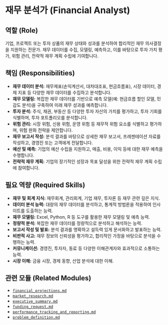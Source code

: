 # 재무 분석가 (Financial Analyst)

## 역할 (Role)

기업, 프로젝트 또는 투자 상품의 재무 상태와 성과를 분석하여 합리적인 재무 의사결정을 지원하는 전문가. 재무 데이터를 수집, 모델링, 예측하고, 이를 바탕으로 투자 가치 평가, 위험 관리, 전략적 재무 계획 수립에 기여합니다.

## 책임 (Responsibilities)

* **재무 데이터 분석:** 재무제표(손익계산서, 대차대조표, 현금흐름표), 시장 데이터, 경제 지표 등 다양한 재무 데이터를 수집하고 분석합니다.
* **재무 모델링:** 복잡한 재무 데이터를 기반으로 예측 모델(예: 현금흐름 할인 모델, 민감도 분석)을 구축하여 미래 재무 성과를 예측합니다.
* **투자 분석:** 주식, 채권, 부동산 등 다양한 투자 자산의 가치를 평가하고, 투자 기회를 식별하며, 투자 포트폴리오를 분석합니다.
* **위험 관리:** 시장 위험, 신용 위험, 운영 위험 등 재무적 위험 요소를 식별하고 평가하며, 위험 완화 전략을 제안합니다.
* **재무 보고서 작성:** 분석 결과를 바탕으로 상세한 재무 보고서, 프레젠테이션 자료를 작성하고, 경영진 또는 고객에게 전달합니다.
* **예산 및 예측:** 기업의 예산 수립을 지원하고, 매출, 비용, 이익 등에 대한 재무 예측을 수행합니다.
* **전략적 재무 계획:** 기업의 장기적인 성장과 목표 달성을 위한 전략적 재무 계획 수립에 참여합니다.

## 필요 역량 (Required Skills)

* **재무 및 회계 지식:** 재무회계, 관리회계, 기업 재무, 투자론 등 재무 관련 깊은 지식.
* **데이터 분석 능력:** 대량의 재무 데이터를 분석하고, 통계적 방법론을 적용하여 인사이트를 도출하는 능력.
* **재무 모델링:** Excel, Python, R 등 도구를 활용한 재무 모델링 및 예측 능력.
* **정량적 분석:** 복잡한 재무 데이터를 정량적으로 분석하고 해석하는 능력.
* **보고서 작성 및 발표:** 분석 결과를 명확하고 설득력 있게 문서화하고 발표하는 능력.
* **비판적 사고:** 재무 정보의 신뢰성을 평가하고, 합리적인 가정을 바탕으로 분석을 수행하는 능력.
* **커뮤니케이션:** 경영진, 투자자, 동료 등 다양한 이해관계자와 효과적으로 소통하는 능력.
* **시장 이해:** 금융 시장, 경제 동향, 산업 분석에 대한 이해.

## 관련 모듈 (Related Modules)

* [`financial_projections.md`](../modules/financial_projections.md)
* [`market_research.md`](../modules/market_research.md)
* [`executive_summary.md`](../modules/executive_summary.md)
* [`funding_request.md`](../modules/funding_request.md)
* [`performance_tracking_and_reporting.md`](../modules/performance_tracking_and_reporting.md)
* [`problem_definition.md`](../modules/problem_definition.md)
